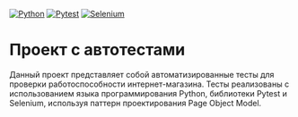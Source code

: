[![Python](https://img.shields.io/badge/-Python_3.8-464646??style=flat-square&logo=Python)](https://www.python.org/downloads/)
[![Pytest](https://img.shields.io/badge/-Pytest_7.1.2-464646??style=flat-square&logo=Pytest)](https://docs.pytest.org/en/7.1.x/)
[![Selenium](https://img.shields.io/badge/-Selenium_4.3.0-464646??style=flat-square&logo=Selenium)](https://www.selenium.dev/)

# Проект с автотестами
Данный проект представляет собой автоматизированные тесты для проверки работоспособности интернет-магазина. Тесты реализованы с использованием языка программирования Python, библиотеки Pytest и Selenium, используя паттерн проектирования Page Object Model.
